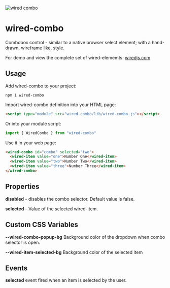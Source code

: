 ![wired combo](https://wiredjs.github.io/wired-elements/images/combo.gif)

# wired-combo

Combobox control - similar to a native browser select element; with a hand-drawn, wireframe like, style.

For demo and view the complete set of wired-elememts: [wiredjs.com](http://wiredjs.com/)

## Usage

Add wired-combo to your project:
```
npm i wired-combo
```
Import wired-combo definition into your HTML page:
```html
<script type="module" src="wired-combo/lib/wired-combo.js"></script>
```
Or into your module script:
```javascript
import { WiredCombo } from "wired-combo"
```

Use it in your web page:
```html
<wired-combo id="combo" selected="two">
  <wired-item value="one">Number One</wired-item>
  <wired-item value="two">Number Two</wired-item>
  <wired-item value="three">Number Three</wired-item>
</wired-combo>
```

## Properties

**disabled** - disables the combo selector. Default value is false. 

**selected** - Value of the selected wired-item. 

## Custom CSS Variables

**--wired-combo-popup-bg** Background color of the dropdown when combo selector is open.

**--wired-item-selected-bg** Background color of the selected item

## Events
**selected** event fired when an item is selected by the user. 

